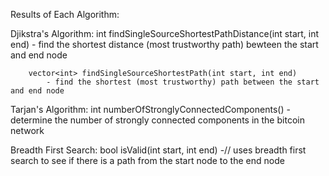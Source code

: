 Results of Each Algorithm:

Djikstra's Algorithm:
        int findSingleSourceShortestPathDistance(int start, int end) 
            - find the shortest distance (most trustworthy path) bewteen the start and end node
            
            
        vector<int> findSingleSourceShortestPath(int start, int end)
            - find the shortest (most trustworthy) path between the start and end node
        
Tarjan's Algorithm:
        int numberOfStronglyConnectedComponents()
            - determine the number of strongly connected components in the bitcoin network
            
 Breadth First Search:
        bool isValid(int start, int end)
            -// uses breadth first search to see if there is a path from the start node to the end node
